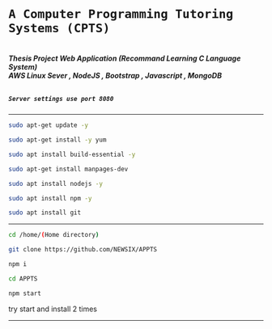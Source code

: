 # `A Computer Programming Tutoring Systems (CPTS)`
<h5>
<br>Thesis Project Web Application (Recommand Learning C Language System)
<br> AWS Linux Sever , NodeJS , Bootstrap , Javascript , MongoDB
    
<br> ``` Server settings use port 8080 ```
</h5>

---

    
```sh
sudo apt-get update -y
```
```sh    
sudo apt-get install -y yum
```
```sh
sudo apt install build-essential -y
```
```sh
sudo apt-get install manpages-dev
```
```sh
sudo apt install nodejs -y
```
```sh
sudo apt install npm -y
```
```sh
sudo apt install git
```
    
---
```sh
cd /home/(Home directory)
```
```sh
git clone https://github.com/NEWSIX/APPTS
```
```sh
npm i
```
```sh
cd APPTS
```
```sh
npm start
```
try start and install 2 times

---
